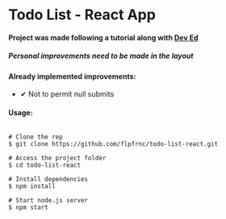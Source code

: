 # Todo List - React App

#### Project was made following a tutorial along with [Dev Ed](https://www.youtube.com/watch?v=pCA4qpQDZD8)

##### Personal improvements need to be made in the layout

#### Already implemented improvements:
- ✔ Not to permit null submits

#### Usage:
```

# Clone the rep
$ git clone https://github.com/flpfrnc/todo-list-react.git

# Access the project folder
$ cd todo-list-react

# Install dependencies
$ npm install

# Start node.js server
$ npm start

```
